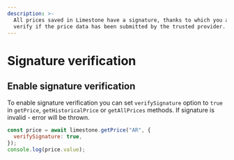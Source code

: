 ```yaml
---
description: >-
  All prices saved in Limestone have a signature, thanks to which you always can
  verify if the price data has been submitted by the trusted provider.
---
```


# Signature verification

## Enable signature verification

To enable signature verification you can set `verifySignature` option to `true` in `getPrice`, `getHistoricalPrice` or `getAllPrices` methods. If signature is invalid - error will be thrown.

```javascript
const price = await limestone.getPrice("AR", {
  verifySignature: true,
});
console.log(price.value);
```

